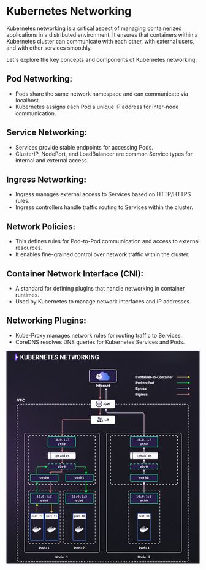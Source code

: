 # Kubernetes Networking
Kubernetes networking is a critical aspect of managing containerized applications in a distributed environment. It ensures that containers within a Kubernetes cluster can communicate with each other, with external users, and with other services smoothly. 

Let's explore the key concepts and components of Kubernetes networking:

## Pod Networking:
 - Pods share the same network namespace and can communicate via localhost.
 - Kubernetes assigns each Pod a unique IP address for inter-node communication.
## Service Networking:
 - Services provide stable endpoints for accessing Pods.
 - ClusterIP, NodePort, and LoadBalancer are common Service types for internal and external access.
## Ingress Networking:
 - Ingress manages external access to Services based on HTTP/HTTPS rules.
 - Ingress controllers handle traffic routing to Services within the cluster.
## Network Policies:
 - This defines rules for Pod-to-Pod communication and access to external resources.
 - It enables fine-grained control over network traffic within the cluster.
## Container Network Interface (CNI):
 - A standard for defining plugins that handle networking in container runtimes.
 - Used by Kubernetes to manage network interfaces and IP addresses.
## Networking Plugins:
 - Kube-Proxy manages network rules for routing traffic to Services.
 - CoreDNS resolves DNS queries for Kubernetes Services and Pods.

![Kubernetes Deployment Strategies](https://github.com/kishalayb18/DevOps/blob/kishalayb18-patch-1/Core%20Concepts/png/networking.gif)
